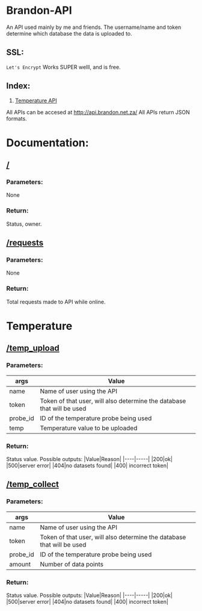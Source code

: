 # Brandon-API
An API used mainly by me and friends. 
The username/name and token determine which database the data is uploaded to. 

## SSL:
``Let's Encrypt`` Works SUPER welll, and is free. 

## Index:
1. [Temperature API](#Temperature)

All APIs can be accesed at http://api.brandon.net.za/
All APIs return JSON formats. 
# Documentation:
## <ins>/</ins>
### Parameters:
None
### Return:
Status, owner.

## <ins>/requests</ins>
### Parameters:
None
### Return:
Total requests made to API while online.

# Temperature
## <ins>/temp_upload</ins>
### Parameters:
|args|Value|
|----|-----|
|name| Name of user using the API|
|token| Token of that user, will also determine the database that will be used|
|probe_id| ID of the temperature probe being used|
|temp| Temperature value to be uploaded|

### Return:
Status value.
Possible outputs:
|Value|Reason|
|----|-----|
|200|ok|
|500|server error|
|404|no datasets found|
|400| incorrect token|

## <ins>/temp_collect</ins>
### Parameters:
|args|Value|
|----|-----|
|name| Name of user using the API|
|token| Token of that user, will also determine the database that will be used|
|probe_id| ID of the temperature probe being used|
|amount| Number of data points|

### Return:
Status value.
Possible outputs:
|Value|Reason|
|----|-----|
|200|ok|
|500|server error|
|404|no datasets found|
|400| incorrect token|

